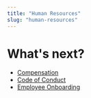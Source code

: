 ```yaml
---
title: "Human Resources"
slug: "human-resources"
---
```





# What's next?

 * [Compensation](human-resources/compensation.md)
 * [Code of Conduct](human-resources/code-of-conduct.md)
 * [Employee Onboarding](human-resources/employee-onboarding.md)
